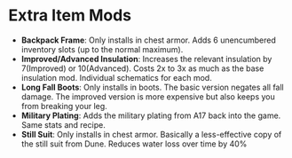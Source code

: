 # Extra Item Mods

- **Backpack Frame**: Only installs in chest armor. Adds 6 unencumbered inventory slots (up to the normal maximum).
- **Improved/Advanced Insulation**: Increases the relevant insulation by 7(Improved) or 10(Advanced). Costs 2x to 3x as much as the base insulation mod. Individual schematics for each mod.
- **Long Fall Boots**: Only installs in boots. The basic version negates all fall damage. The improved version is more expensive but also keeps you from breaking your leg.
- **Military Plating**: Adds the military plating from A17 back into the game. Same stats and recipe.
- **Still Suit**: Only installs in chest armor. Basically a less-effective copy of the still suit from Dune. Reduces water loss over time by 40%